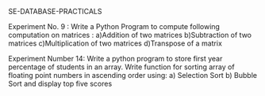  SE-DATABASE-PRACTICALS

Experiment No. 9 : Write a Python Program to compute following computation on matrices :
                  a)Addition of two matrices
                  b)Subtraction of two matrices
                  c)Multiplication of two matrices
                  d)Transpose of a matrix

Experiment Number 14: Write a python program to store first year percentage of students in an array.
                      Write function for sorting array of floating point numbers in ascending order using:
                      a) Selection Sort
                      b) Bubble Sort and display top five scores
